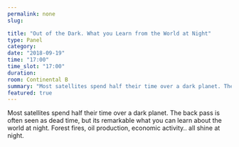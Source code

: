 ```yaml
---
permalink: none
slug:

title: "Out of the Dark. What you Learn from the World at Night"
type: Panel
category:
date: "2018-09-19"
time: "17:00"
time_slot: "17:00"
duration:
room: Continental B
summary: "Most satellites spend half their time over a dark planet. The back pass is often seen as dead time, but its remarkable what you can learn about the world at night. Forest fires, oil production, economic activity.. all shine at night."
featured: true
---
```

Most satellites spend half their time over a dark planet. The back pass is often seen as dead time, but its remarkable what you can learn about the world at night. Forest fires, oil production, economic activity.. all shine at night.
